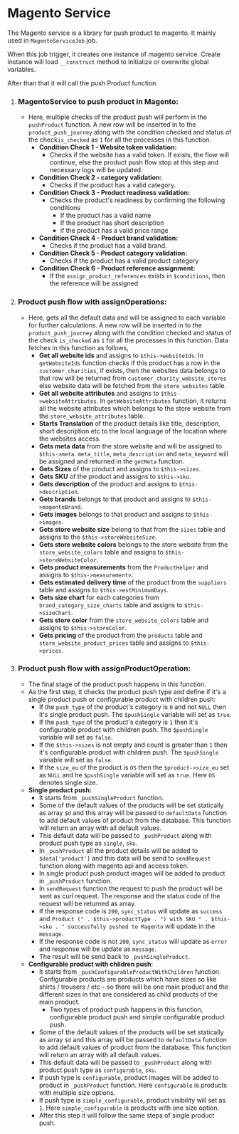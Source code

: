 # Magento Service

The Magento service is a library for push product to magento. It mainly used in `MagentoServiceJob` job.

When this job trigger, it creates one instance of magento service. Create instance will load `__construct` method to initialize or overwrite global variables.

After than that it will call the push Product function.

1.  ### MagentoService to push product in Magento:
    - Here, multiple checks of the product push will perform in the `pushProduct` function. A new row will be inserted in to the `product_push_journey` along with the condition checked and status of the check`is_checked` as `1` for all the processes in this function.
      - **Condition Check 1 - Website token validation:**
        - Checks if the website has a valid token. If exists, the flow will continue, else the product push flow stop at this step and necessary logs will be updated.
      - **Condition Check 2 - category validation:**
        - Checks if the product has a valid category.
      - **Condition Check 3 - Product readiness validation:**
        - Checks the product's readiness by confirming the following conditions
          - If the product has a valid name
          - If the product has short description
          - if the product has a valid price range
      - **Condition Check 4 - Product brand validation:**
        - Checks if the product has a valid brand.
      - **Condition Check 5 - Product category validation:**
        - Checks if the product has a valid product category
      - **Condition Check 6 - Product reference assignment:**
        - If the `assign_product_references` exists in `$conditions`, then the reference will be assigned
2.  ### Product push flow with assignOperations:
    - Here, gets all the default data and will be assigned to each variable for further calculations. A new row will be inserted in to the `product_push_journey` along with the condition checked and status of the check `is_checked` as `1` for all the processes in this function. Data fetches in this function as follows,
      - **Get all website ids** and assigns to `$this->websiteIds`. In `getWebsiteIds` function checks if this product has a row in the `customer_charities`, if exists, then the websites data belongs to that row will be returned from `customer_charity_website_stores` else website data will be fetched from the `store_websites` table.
      - **Get all website attributes** and assigns to `$this->websiteAttributes`. In `getWebsiteAttributes` function, it returns all the website attributes which belongs to the store website from the `store_website_attributes` table.
      - **Starts Translation** of the product details like title, description, short description etc to the local language of the location where the websites access.
      - **Gets meta data** from the store website and will be assigned to `$this->meta`. `meta_title`, `meta_description` and `meta_keyword` will be assigned and returned in the `getMeta` function.
      - **Gets Sizes** of the product and assigns to `$this->sizes`.
      - **Gets SKU** of the product and assigns to `$this->sku`.
      - **Gets description** of the product and assigns to `$this->description`.
      - **Gets brands** belongs to that product and assigns to `$this->magentoBrand`.
      - **Gets images** belongs to that product and assigns to `$this->images`.
      - **Gets store website size** belong to that from the `sizes` table and assigns to the `$this->storeWebsiteSize`.
      - **Gets store website colors** belongs to the store website from the `store_website_colors` table and assigns to `$this->storeWebsiteColor`.
      - **Gets product measurements** from the `ProductHelper` and assigns to `$this->measurementv`.
      - **Gets estimated delivery time** of the product from the `suppliers` table and assigns to `$this->estMinimumDays`.
      - **Gets size chart** for each categories from `brand_category_size_charts` table and assigns to `$this->sizeChart`.
      - **Gets store color** from the `store_website_colors` table and assigns to `$this->storeColor`.
      - **Gets pricing** of the product from the `products` table and `store_website_product_prices` table and assigns to `$this->prices`.
3.  ### Product push flow with assignProductOperation:
    - The final stage of the product push happens in this function.
    - As the first step, it checks the product push type and define if it's a single product push or configurable product with children push:
      - If the `push_type` of the product's category is `0` and not `NULL` then it's single product push. The `$pushSingle` variable will set as `true`.
      - If the `push_type` of the product's category is `1` then it's configurable product with children push. The `$pushSingle` variable will set as `false`.
      - If the `$this->sizes` is not empty and count is greater than `1` then it's configurable product with children push. The `$pushSingle` variable will set as `false`.
      - If the `size_eu` of the product is `OS` then the `$product->size_eu` set as `NULL` and he `$pushSingle` variable will set as `true`. Here `OS` denotes single size.
    - **Single product push:**
      - It starts from `_pushSingleProduct` function.
      - Some of the default values of the products will be set statically as array `$d` and this array will be passed to `defaultData` function to add default values of product from the database. This function will return an array with all default values.
      - This default data will be passed to `_pushProduct` along with product push type as `single`, `sku`.
      - In `_pushProduct` all the product details will be added to `$data['product']` and this data will be send to `sendRequest` function along with magento api and access token.
      - In single product push product images will be added to product in `_pushProduct` function.
      - In `sendRequest` function the request to push the product will be sent as curl request. The response and the status code of the request will be returned as array.
      - If the response code is `200`, `sync_status` will update as `success` and `Product (" . $this->productType . ") with SKU " . $this->sku . " successfully pushed to Magento` will update in the `message`.
      - If the response code is not `200`, `sync_status` will update as `error` and response will be update as `message`.
      - The result will be send back to `_pushSingleProduct`.
    - **Configurable product with children push**:
      - It starts from `_pushConfigurableProductWithChildren` function. Configurable products are products which have sizes so like shirts / trousers / etc - so there will be one main product and the different sizes in that are considered as child products of the main product.
        - Two types of product push happens in this function, configurable product push and simple configurable product push.
      - Some of the default values of the products will be set statically as array `$d` and this array will be passed to `defaultData` function to add default values of product from the database. This function will return an array with all default values.
      - This default data will be passed to `_pushProduct` along with product push type as `configurable`, `sku`.
      - If push type is `configurable`, product images will be added to product in `_pushProduct` function. Here `configurable` is products with multiple size options.
      - If push type is `simple_configurable`, product visibility will set as `1`. Here `simple_configurable` is products with one size option.
      - After this step it will follow the same steps of single product push.